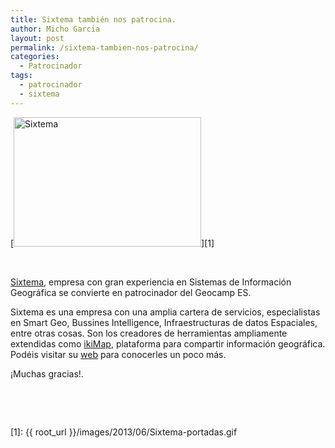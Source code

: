 ```yaml
---
title: Sixtema también nos patrocina.
author: Micho Garcia
layout: post
permalink: /sixtema-tambien-nos-patrocina/
categories:
  - Patrocinador
tags:
  - patrocinador
  - sixtema
---
```

[<img class="aligncenter size-medium wp-image-276" alt="Sixtema" src="{{ root_url }}/images/2013/06/Sixtema-portadas-300x207.gif" width="300" height="207" />][1]

&nbsp;

<a title="Sixtema" href="http://www.sixtema.es" target="_blank">Sixtema</a>, empresa con gran experiencia en Sistemas de Información Geográfica se convierte en patrocinador del Geocamp ES.

Sixtema es una empresa con una amplia cartera de servicios, especialistas en Smart Geo, Bussines Intelligence, Infraestructuras de datos Espaciales, entre otras cosas. Son los creadores de herramientas ampliamente extendidas como <a title="ikiMap" href="http://ikimap.com" target="_blank">ikiMap</a>, plataforma para compartir información geográfica. Podéis visitar su <a title="Sixtema" href="http://www.sixtema.es" target="_blank">web</a> para conocerles un poco más.

¡Muchas gracias!.

&nbsp;

&nbsp;

 [1]: {{ root_url }}/images/2013/06/Sixtema-portadas.gif
